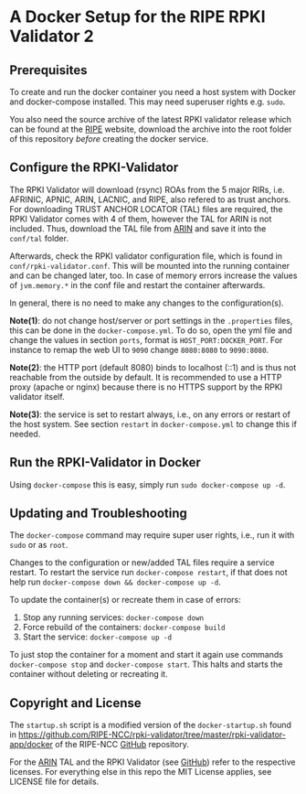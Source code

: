 # A Docker Setup for the RIPE RPKI Validator 2

## Prerequisites

To create and run the docker container you need a host system with
Docker and docker-compose installed. This may need superuser rights
e.g. `sudo`.

You also need the source archive of the latest RPKI validator release
which can be found at the [RIPE] website, download the archive into
the root folder of this repository *before* creating the docker service.

## Configure the RPKI-Validator

The RPKI Validator will download (rsync) ROAs from the 5 major RIRs, i.e.
AFRINIC, APNIC, ARIN, LACNIC, and RIPE, also refered to as trust anchors.
For downloading TRUST ANCHOR LOCATOR (TAL) files are required, the RPKI
Validator comes with 4 of them, however the TAL for ARIN is not included.
Thus, download the TAL file from [ARIN] and save it into the `conf/tal`
folder.

Afterwards, check the RPKI validator configuration file, which is found in
`conf/rpki-validator.conf`. This will be mounted into the running container
and can be changed later, too. In case of memory errors increase the values
of `jvm.memory.*` in the conf file and restart the container afterwards.

In general, there is no need to make any changes to the configuration(s).

**Note(1)**: do not change host/server or port settings in the `.properties`
files, this can be done in the `docker-compose.yml`. To do so, open the yml
file and change the values in section `ports`, format is `HOST_PORT:DOCKER_PORT`.
For instance to remap the web UI to `9090` change `8080:8080` to `9090:8080`.

**Note(2)**: the HTTP port (default 8080) binds to localhost (::1) and is
thus not reachable from the outside by default. It is recommended to use
a HTTP proxy (apache or nginx) because there is no HTTPS support by the
RPKI validator itself.

**Note(3)**: the service is set to restart always, i.e., on any errors or
restart of the host system.  See section `restart` in `docker-compose.yml` 
to change this if needed.

## Run the RPKI-Validator in Docker

Using `docker-compose` this is easy, simply run `sudo docker-compose up -d`.

## Updating and Troubleshooting

The `docker-compose` command may require super user rights, i.e., run it 
with `sudo` or as `root`.

Changes to the configuration or new/added TAL files require a service restart.
To restart the service run `docker-compose restart`, if that does not help
run `docker-compose down && docker-compose up -d`.

To update the container(s) or recreate them in case of errors:
1. Stop any running services: `docker-compose down`
2. Force rebuild of the containers: `docker-compose build`
3. Start the service: `docker-compose up -d`

To just stop the container for a moment and start it again use commands
`docker-compose stop` and `docker-compose start`. This halts and
starts the container without deleting or recreating it.

## Copyright and License

The `startup.sh` script is a modified version of the `docker-startup.sh`
found in https://github.com/RIPE-NCC/rpki-validator/tree/master/rpki-validator-app/docker 
of the RIPE-NCC [GitHub] repository.

For the [ARIN] TAL and the RPKI Validator (see [GitHub]) refer to the
respective licenses. For everything else in this repo the MIT License
applies, see LICENSE file for details.

[ARIN]: https://www.arin.net/resources/rpki/tal.html
[RIPE]: https://www.ripe.net/manage-ips-and-asns/resource-management/certification/tools-and-resources
[GitHub]: https://github.com/RIPE-NCC/rpki-validator 
